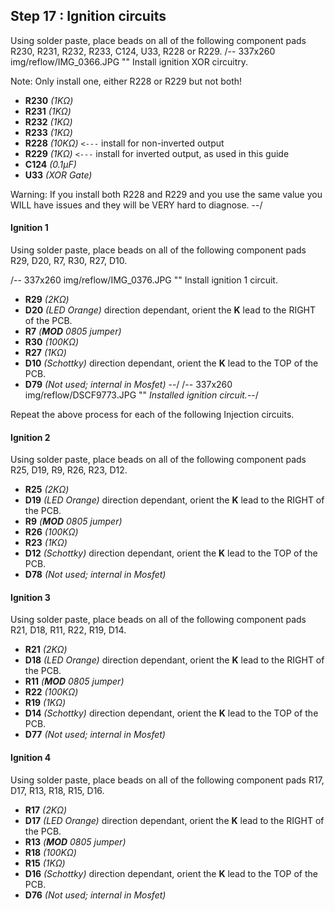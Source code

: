 ## Step 17 : Ignition circuits

Using solder paste, place beads on all of the following component pads R230, R231, R232, R233, C124, U33, R228 or R229.
/-- 337x260 img/reflow/IMG_0366.JPG "" Install ignition XOR circuitry. 

Note: Only install one, either R228 or R229 but not both! 

- **R230** *(1K&ohm;)*
- **R231** *(1K&ohm;)*
- **R232** *(1K&ohm;)*
- **R233** *(1K&ohm;)*
- **R228** *(10K&ohm;)* ``<---`` install for non-inverted output
- **R229** *(1K&ohm;)* ``<---`` install for inverted output, as used in this guide
- **C124** *(0.1µF)* 
- **U33**  *(XOR Gate)*

Warning: If you install both R228 and R229 and you use the same value you WILL have issues and they will be VERY hard to diagnose.
--/
 
#### Ignition 1
Using solder paste, place beads on all of the following component pads R29, D20, R7, R30, R27, D10. 

/-- 337x260 img/reflow/IMG_0376.JPG "" Install ignition 1 circuit. 

- **R29** *(2K&ohm;)*
- **D20** *(LED Orange)* direction dependant, orient the **K** lead to the RIGHT of the PCB.
- **R7**  *(**MOD** 0805 jumper)*
- **R30** *(100K&ohm;)*
- **R27** *(1K&ohm;)*
- **D10** *(Schottky)* direction dependant, orient the **K** lead to the TOP of the PCB.
- **D79** *(Not used; internal in Mosfet)*
--/
/-- 337x260 img/reflow/DSCF9773.JPG "" *Installed ignition circuit.*--/

Repeat the above process for each of the following Injection circuits.

#### Ignition 2
Using solder paste, place beads on all of the following component pads R25, D19, R9, R26, R23, D12.

- **R25** *(2K&ohm;)*
- **D19** *(LED Orange)* direction dependant, orient the **K** lead to the RIGHT of the PCB.
- **R9**  *(**MOD** 0805 jumper)*
- **R26** *(100K&ohm;)*
- **R23** *(1K&ohm;)*
- **D12** *(Schottky)* direction dependant, orient the **K** lead to the TOP of the PCB.
- **D78** *(Not used; internal in Mosfet)*

#### Ignition 3
Using solder paste, place beads on all of the following component pads R21, D18, R11, R22, R19, D14.

- **R21** *(2K&ohm;)*
- **D18** *(LED Orange)* direction dependant, orient the **K** lead to the RIGHT of the PCB.
- **R11** *(**MOD** 0805 jumper)*
- **R22** *(100K&ohm;)*
- **R19** *(1K&ohm;)*
- **D14** *(Schottky)* direction dependant, orient the **K** lead to the TOP of the PCB.
- **D77** *(Not used; internal in Mosfet)*

#### Ignition 4
Using solder paste, place beads on all of the following component pads R17, D17, R13, R18, R15, D16.

- **R17** *(2K&ohm;)*
- **D17** *(LED Orange)* direction dependant, orient the **K** lead to the RIGHT of the PCB.
- **R13** *(**MOD** 0805 jumper)*
- **R18** *(100K&ohm;)*
- **R15** *(1K&ohm;)*
- **D16** *(Schottky)* direction dependant, orient the **K** lead to the TOP of the PCB.
- **D76** *(Not used; internal in Mosfet)*
